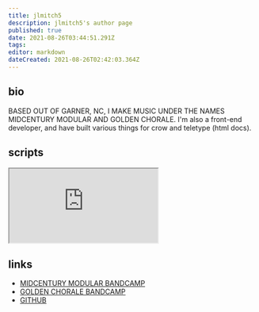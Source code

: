 ```yaml
---
title: jlmitch5
description: jlmitch5's author page
published: true
date: 2021-08-26T03:44:51.291Z
tags: 
editor: markdown
dateCreated: 2021-08-26T02:42:03.364Z
---
```


## bio

BASED OUT OF GARNER, NC, I MAKE MUSIC UNDER THE NAMES MIDCENTURY MODULAR AND GOLDEN CHORALE.  I'm also a front-end developer, and have built various things for crow and teletype (html docs).

## scripts

<iframe src="https://p3r7.github.io/norns-gallery-render/?author=jlmitch5"id="gallery-iframe"></iframe>

## links

- [MIDCENTURY MODULAR BANDCAMP](https://midcenturymodular.bandcamp.com/)
- [GOLDEN CHORALE BANDCAMP](https://goldenchorale.bandcamp.com/releases)
- [GITHUB](https://github.com/jlmitch5)